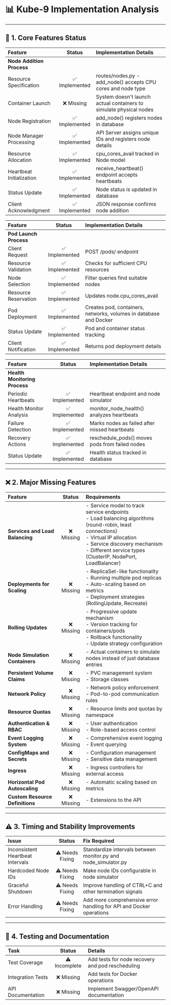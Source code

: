 # 📊 Kube-9 Implementation Analysis

---

## 🚀 1. Core Features Status

| Feature | Status | Implementation Details |
|:--------|:------:|:-----------------------|
| **Node Addition Process** | | |
| Resource Specification | ✅ Implemented | routes/nodes.py - add_node() accepts CPU cores and node type |
| Container Launch | ❌ Missing | System doesn't launch actual containers to simulate physical nodes |
| Node Registration | ✅ Implemented | add_node() registers nodes in database |
| Node Manager Processing | ✅ Implemented | API Server assigns unique IDs and registers node details |
| Resource Allocation | ✅ Implemented | cpu_cores_avail tracked in Node model |
| Heartbeat Initialization | ✅ Implemented | receive_heartbeat() endpoint accepts heartbeats |
| Status Update | ✅ Implemented | Node status is updated in database |
| Client Acknowledgment | ✅ Implemented | JSON response confirms node addition |

| Feature | Status | Implementation Details |
|:--------|:------:|:-----------------------|
| **Pod Launch Process** | | |
| Client Request | ✅ Implemented | POST /pods/ endpoint |
| Resource Validation | ✅ Implemented | Checks for sufficient CPU resources |
| Node Selection | ✅ Implemented | Filter queries find suitable nodes |
| Resource Reservation | ✅ Implemented | Updates node.cpu_cores_avail |
| Pod Deployment | ✅ Implemented | Creates pod, containers, networks, volumes in database and Docker |
| Status Update | ✅ Implemented | Pod and container status tracking |
| Client Notification | ✅ Implemented | Returns pod deployment details |

| Feature | Status | Implementation Details |
|:--------|:------:|:-----------------------|
| **Health Monitoring Process** | | |
| Periodic Heartbeats | ✅ Implemented | Heartbeat endpoint and node simulator |
| Health Monitor Analysis | ✅ Implemented | monitor_node_health() analyzes heartbeats |
| Failure Detection | ✅ Implemented | Marks nodes as failed after missed heartbeats |
| Recovery Actions | ✅ Implemented | reschedule_pods() moves pods from failed nodes |
| Status Update | ✅ Implemented | Health status tracked in database |

---

## ❌ 2. Major Missing Features

| Feature | Status | Requirements |
|:--------|:------:|:-------------|
| **Services and Load Balancing** | ❌ Missing | - Service model to track service endpoints<br>- Load balancing algorithms (round-robin, least connections)<br>- Virtual IP allocation<br>- Service discovery mechanism<br>- Different service types (ClusterIP, NodePort, LoadBalancer) |
| **Deployments for Scaling** | ❌ Missing | - ReplicaSet-like functionality<br>- Running multiple pod replicas<br>- Auto-scaling based on metrics<br>- Deployment strategies (RollingUpdate, Recreate) |
| **Rolling Updates** | ❌ Missing | - Progressive update mechanism<br>- Version tracking for containers/pods<br>- Rollback functionality<br>- Update strategy configuration |
| **Node Simulation Containers** | ❌ Missing | - Actual containers to simulate nodes instead of just database entries |
| **Persistent Volume Claims** | ❌ Missing | - PVC management system<br>- Storage classes |
| **Network Policy** | ❌ Missing | - Network policy enforcement<br>- Pod-to-pod communication rules |
| **Resource Quotas** | ❌ Missing | - Resource limits and quotas by namespace |
| **Authentication & RBAC** | ❌ Missing | - User authentication<br>- Role-based access control |
| **Event Logging System** | ❌ Missing | - Comprehensive event logging<br>- Event querying |
| **ConfigMaps and Secrets** | ❌ Missing | - Configuration management<br>- Sensitive data management |
| **Ingress** | ❌ Missing | - Ingress controllers for external access |
| **Horizontal Pod Autoscaling** | ❌ Missing | - Automatic scaling based on metrics |
| **Custom Resource Definitions** | ❌ Missing | - Extensions to the API |

---

## ⚠️ 3. Timing and Stability Improvements

| Issue | Status | Fix Required |
|:------|:------:|:-------------|
| Inconsistent Heartbeat Intervals | ⚠️ Needs Fixing | Standardize intervals between monitor.py and node_simulator.py |
| Hardcoded Node IDs | ⚠️ Needs Fixing | Make node IDs configurable in node simulator |
| Graceful Shutdown | ⚠️ Needs Fixing | Improve handling of CTRL+C and other termination signals |
| Error Handling | ⚠️ Needs Fixing | Add more comprehensive error handling for API and Docker operations |

---

## 📝 4. Testing and Documentation

| Task | Status | Details |
|:-----|:------:|:--------|
| Test Coverage | ⚠️ Incomplete | Add tests for node recovery and pod rescheduling |
| Integration Tests | ❌ Missing | Add tests for Docker operations |
| API Documentation | ❌ Missing | Implement Swagger/OpenAPI documentation |